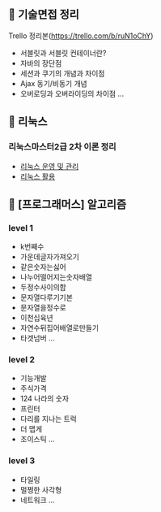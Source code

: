 ## :pushpin: 기술면접 정리

Trello 정리본(https://trello.com/b/ruN1oChY)

* 서블릿과 서블릿 컨테이너란?
* 자바의 장단점
* 세션과 쿠기의 개념과 차이점
* Ajax 동기/비동기 개념
* 오버로딩과 오버라이딩의 차이점 ...

## :pushpin: 리눅스

### 리눅스마스터2급 2차 이론 정리

* [리눅스 운영 및 관리](https://github.com/koko9779/Skill-Up/tree/master/%EB%A6%AC%EB%88%85%EC%8A%A4/%EB%A6%AC%EB%88%85%EC%8A%A4%20%EC%9A%B4%EC%98%81%20%EB%B0%8F%20%EA%B4%80%EB%A6%AC)
* [리눅스 활용](https://github.com/koko9779/Skill-Up/tree/master/%EB%A6%AC%EB%88%85%EC%8A%A4/%EB%A6%AC%EB%88%85%EC%8A%A4%20%ED%99%9C%EC%9A%A9) 

## :pushpin: [프로그래머스] 알고리즘

### level 1

* k번째수
* 가운데글자가져오기
* 같은숫자는싫어
* 나누어떨어지는숫자배열
* 두정수사이의합
* 문자열다루기기본
* 문자열을정수로
* 이천십육년
* 자연수뒤집어배열로만들기
* 타겟넘버 ...

### level 2

* 기능개발
* 주식가격
* 124 나라의 숫자
* 프린터
* 다리를 지나는 트럭
* 더 맵게 
* 조이스틱 ...

### level 3

* 타일링
* 멀쩡한 사각형
* 네트워크 ...
